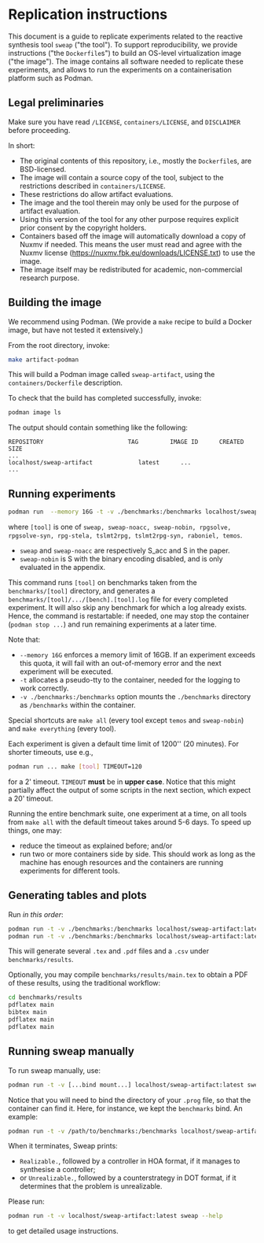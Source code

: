# Replication instructions

This document is a guide to replicate experiments related to the reactive synthesis tool `sweap` ("the tool").
To support reproducibility, we provide instructions ("the `Dockerfile`s") to build an OS-level virtualization image ("the image").
The image contains all software needed to replicate these experiments, and allows to run the experiments on a containerisation platform such as Podman.

## Legal preliminaries

Make sure you have read `/LICENSE`, `containers/LICENSE`, and `DISCLAIMER` before proceeding.

In short:

* The original contents of this repository, i.e., mostly the `Dockerfile`s, are BSD-licensed.
* The image will contain a source copy of the tool, subject to the restrictions described in `containers/LICENSE`.
* These restrictions do allow artifact evaluations.
* The image and the tool therein may only be used for the purpose of artifact evaluation.
* Using this version of the tool for any other purpose requires explicit prior consent by the copyright holders.
* Containers based off the image will automatically download a copy of Nuxmv if needed. This means the user must read and agree with the Nuxmv license (https://nuxmv.fbk.eu/downloads/LICENSE.txt) to use the image.
* The image itself may be redistributed for academic, non-commercial research purpose.

## Building the image

We recommend using Podman. (We provide a `make` recipe to build a Docker image, but have not tested it extensively.)

From the root directory, invoke:

```bash
make artifact-podman
```

This will build a Podman image called `sweap-artifact`, using the `containers/Dockerfile` description.

To check that the build has completed successfully, invoke:

```bash
podman image ls 
```

The output should contain something like the following:

```
REPOSITORY                        TAG         IMAGE ID      CREATED       SIZE
...
localhost/sweap-artifact             latest      ...
...
```

## Running experiments

```bash
podman run  --memory 16G -t -v ./benchmarks:/benchmarks localhost/sweap-artifact:latest make [tool]
```

where `[tool]` is one of `sweap, sweap-noacc, sweap-nobin, rpgsolve, rpgsolve-syn, rpg-stela, tslmt2rpg, tslmt2rpg-syn, raboniel, temos`.

* `sweap` and `sweap-noacc` are respectively S_acc and S in the paper.
* `sweap-nobin` is S with the binary encoding disabled, and is only evaluated in the appendix.

This command runs `[tool]` on benchmarks taken from the `benchmarks/[tool]` directory, and generates a `benchmarks/[tool]/.../[bench].[tool].log` file for every completed experiment. It will also skip any benchmark for which a log already exists. Hence, the command is restartable: if needed, one may stop the container (`podman stop ...`) and run remaining experiments at a later time.

Note that:

* `--memory 16G` enforces a memory limit of 16GB. If an experiment exceeds this quota, it will fail with an out-of-memory error and the next experiment will be executed.
* `-t` allocates a pseudo-tty to the container, needed for the logging to work correctly.
* `-v ./benchmarks:/benchmarks` option mounts the `./benchmarks` directory as `/benchmarks` within the container.

Special shortcuts are `make all` (every tool except `temos` and `sweap-nobin`) and `make everything` (every tool).

Each experiment is given a default time limit of 1200'' (20 minutes). For shorter timeouts, use e.g.,

```bash
podman run ... make [tool] TIMEOUT=120
```

for a 2' timeout. `TIMEOUT` **must** be in **upper case**.
Notice that this might partially affect the output of some scripts in the next section, which expect a 20' timeout.


Running the entire benchmark suite, one experiment at a time, on all tools from `make all` with the default timeout takes around 5-6 days.
To speed up things, one may:

* reduce the timeout as explained before; and/or
* run two or more containers side by side. This should work as long as the machine has enough resources and the containers are running experiments for different tools.

## Generating tables and plots

Run _in this order_:

```bash
podman run -t -v ./benchmarks:/benchmarks localhost/sweap-artifact:latest make tables
podman run -t -v ./benchmarks:/benchmarks localhost/sweap-artifact:latest make plots
```

This will generate several `.tex` and `.pdf` files and a `.csv` under `benchmarks/results`.

Optionally, you may compile `benchmarks/results/main.tex` to obtain a PDF of these results,
using the traditional workflow:

```bash
cd benchmarks/results
pdflatex main
bibtex main
pdflatex main
pdflatex main
```

## Running sweap manually

To run sweap manually, use:

```bash
podman run -t -v [...bind mount...] localhost/sweap-artifact:latest sweap --synthesise --p /path/to/file.prog
```

Notice that you will need to bind the directory of your `.prog` file, so that the container can find it. Here, for instance, we kept the `benchmarks` bind. An example:

```bash
podman run -t -v /path/to/benchmarks:/benchmarks localhost/sweap-artifact:latest sweap --synthesise --p /benchmarks/sweap/full-ltl/elevator-paper.prog
```

When it terminates, Sweap prints:

* `Realizable.`, followed by a controller in HOA format, if it manages to synthesise a controller;
* or `Unrealizable.`, followed by a counterstrategy in DOT format, if it determines that the problem is unrealizable.

Please run:

```bash
podman run -t -v localhost/sweap-artifact:latest sweap --help
```

to get detailed usage instructions.